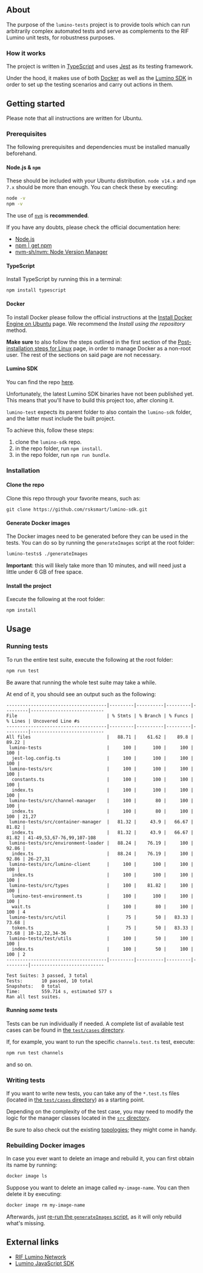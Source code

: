 ## About

The purpose of the `lumino-tests` project is to provide tools which can run arbitrarily complex automated tests and serve as complements to the RIF Lumino unit tests, for robustness purposes.

### How it works

The project is written in [TypeScript](https://www.typescriptlang.org/) and uses [Jest](https://jestjs.io/) as its testing framework.

Under the hood, it makes use of both [Docker](https://www.docker.com/) as well as the [Lumino SDK](https://github.com/rsksmart/lumino-sdk) in order to set up the testing scenarios and carry out actions in them.

## Getting started

Please note that all instructions are written for Ubuntu.

### Prerequisites

The following prerequisites and dependencies must be installed manually beforehand.

#### Node.js & `npm`

These should be included with your Ubuntu distribution. `node v14.x` and `npm 7.x` should be more than enough. You can check these by executing:

```bash
node -v
npm -v
```

The use of [`nvm`](https://github.com/nvm-sh/nvm) is **recommended**.

If you have any doubts, please check the official documentation here:

- [Node.js](https://nodejs.org/en/)
- [npm | get npm](https://www.npmjs.com/get-npm)
- [nvm-sh/nvm: Node Version Manager](https://github.com/nvm-sh/nvm)

#### TypeScript

Install TypeScript by running this in a terminal:

```
npm install typescript
```

#### Docker

To install Docker please follow the official instructions at the [Install Docker Engine on Ubuntu](https://docs.docker.com/engine/install/ubuntu) page. We recommend the _Install using the repository_ method.

**Make sure** to also follow the steps outlined in the first section of the [Post-installation steps for Linux](https://docs.docker.com/engine/install/linux-postinstall/#manage-docker-as-a-non-root-user) page, in order to manage Docker as a non-root user. The rest of the sections on said page are not necessary.

#### Lumino SDK

You can find the repo [here](https://github.com/rsksmart/lumino-sdk).

Unfortunately, the latest Lumino SDK binaries have not been published yet. This means that you'll have to build this project too, after cloning it.

`lumino-test` expects its parent folder to also contain the `lumino-sdk` folder, and the latter must include the built project.

To achieve this, follow these steps:

1. clone the `lumino-sdk` repo.
2. in the repo folder, run `npm install`.
3. in the repo folder, run `npm run bundle`.

### Installation

#### Clone the repo

Clone this repo through your favorite means, such as:

```
git clone https://github.com/rsksmart/lumino-sdk.git
```

#### Generate Docker images

The Docker images need to be generated before they can be used in the tests. You can do so by running the `generateImages` script at the root folder:

```bash
lumino-tests$ ./generateImages
```

**Important**: this will likely take more than 10 minutes, and will need just a little under 6 GB of free space.

#### Install the project

Execute the following at the root folder:

```bash
npm install
```

## Usage

### Running tests

To run the entire test suite, execute the following at the root folder:

```bash
npm run test
```

Be aware that running the whole test suite may take a while.

At end of it, you should see an output such as the following:

```
-------------------------------------|---------|----------|---------|---------|---------------------------
File                                 | % Stmts | % Branch | % Funcs | % Lines | Uncovered Line #s
-------------------------------------|---------|----------|---------|---------|---------------------------
All files                            |   88.71 |    61.62 |    89.8 |   89.22 |
 lumino-tests                        |     100 |      100 |     100 |     100 |
  jest-log.config.ts                 |     100 |      100 |     100 |     100 |
 lumino-tests/src                    |     100 |      100 |     100 |     100 |
  constants.ts                       |     100 |      100 |     100 |     100 |
  index.ts                           |     100 |      100 |     100 |     100 |
 lumino-tests/src/channel-manager    |     100 |       80 |     100 |     100 |
  index.ts                           |     100 |       80 |     100 |     100 | 21,27
 lumino-tests/src/container-manager  |   81.32 |     43.9 |   66.67 |   81.82 |
  index.ts                           |   81.32 |     43.9 |   66.67 |   81.82 | 41-49,53,67-76,99,107-108
 lumino-tests/src/environment-loader |   88.24 |    76.19 |     100 |   92.86 |
  index.ts                           |   88.24 |    76.19 |     100 |   92.86 | 26-27,31
 lumino-tests/src/lumino-client      |     100 |      100 |     100 |     100 |
  index.ts                           |     100 |      100 |     100 |     100 |
 lumino-tests/src/types              |     100 |    81.82 |     100 |     100 |
  lumino-test-environment.ts         |     100 |      100 |     100 |     100 |
  wait.ts                            |     100 |       80 |     100 |     100 | 4
 lumino-tests/src/util               |      75 |       50 |   83.33 |   73.68 |
  token.ts                           |      75 |       50 |   83.33 |   73.68 | 10-12,22,34-36
 lumino-tests/test/utils             |     100 |       50 |     100 |     100 |
  index.ts                           |     100 |       50 |     100 |     100 | 2
-------------------------------------|---------|----------|---------|---------|---------------------------

Test Suites: 3 passed, 3 total
Tests:       10 passed, 10 total
Snapshots:   0 total
Time:        559.714 s, estimated 577 s
Ran all test suites.
```

#### Running _some_ tests

Tests can be run individually if needed. A complete list of available test cases can be found in [the `test/cases` directory](./test/cases).

If, for example, you want to run the specific `channels.test.ts` test, execute:

```bash
npm run test channels
```

and so on.

### Writing tests

If you want to write new tests, you can take any of the `*.test.ts` files (located in [the `test/cases` directory](./test/cases)) as a starting point.

Depending on the complexity of the test case, you may need to modify the logic for the manager classes located in the [`src` directory](./src).

Be sure to also check out the existing [topologies](./topologies); they might come in handy.

### Rebuilding Docker images

In case you ever want to delete an image and rebuild it, you can first obtain its name by running:

```bash
docker image ls
```

Suppose you want to delete an image called `my-image-name`. You can then delete it by executing:

```bash
docker image rm my-image-name
```

Afterwards, just [re-run the `generateImages` script](#generate-docker-images), as it will only rebuild what's missing.

## External links

- [RIF Lumino Network](https://github.com/rsksmart/lumino)
- [Lumino JavaScript SDK](https://github.com/rsksmart/lumino-sdk)
